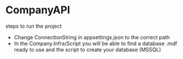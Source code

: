 # CompanyAPI
steps to run the project
- Change ConnectionString in appsettings.json to the correct path
- In the Company.Infra/Script you will be able to find a database .mdf ready to use and the script to create your database (MSSQL)

